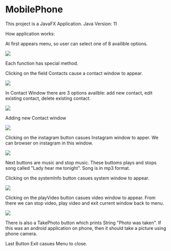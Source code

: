 # MobilePhone

This project is a JavaFX Application.
Java Version: 11

How application works:

At first appears menu, so user can select one of 8 availible options.



![](https://raw.githubusercontent.com/JacekKaczmarek10/Moblie_Phone/master/ScreenShots_1/menu.png?token=AN3NZCAHNYDDPKQTRYA4GHS6QNYIO)


Each function has special method.

Clicking on the field Contacts cause a contact window to appear.

![](https://raw.githubusercontent.com/JacekKaczmarek10/Moblie_Phone/master/ScreenShots_1/contacts.png?token=AN3NZCCYFDRKSBGI46OTMJS6QNWVO)

In Contact Window there are 3 options availble:
add new contact, edit existing contact, delete existing contact.

![](https://raw.githubusercontent.com/JacekKaczmarek10/Moblie_Phone/master/ScreenShots_1/contact_functions.png?token=AN3NZCHR4B7SLN5F2U4FVBC6QNXBQ)

Adding new Contact window

![](https://raw.githubusercontent.com/JacekKaczmarek10/Moblie_Phone/master/ScreenShots_1/addcontact.png?token=AN3NZCFW7LAEX2R5I7PQRMK6QNW2O)


Clicking on the instagram button casues Instagram window to apper.
We can browser on instagram in this window.

![](https://raw.githubusercontent.com/JacekKaczmarek10/Moblie_Phone/master/ScreenShots_1/instagram.png?token=AN3NZCF6ARF2ROSTY3ZMSPS6QNXK2)

Next buttons are music and stop music. These buttoms plays and stops song called "Lady hear me tonight". Song is in mp3 format.

Clicking on the systemInfo button casues system window to appear.

![](https://raw.githubusercontent.com/JacekKaczmarek10/Moblie_Phone/master/ScreenShots_1/systeminfo.png?token=AN3NZCAW7BT7KO5OA6IZ7U26QNXXS)


Clicking on the playVideo button casues video window to appear.
From there we can stop video, play video and exit current window back to menu.

![](https://raw.githubusercontent.com/JacekKaczmarek10/Moblie_Phone/master/ScreenShots_1/video.png?token=AN3NZCEAXJQL736IRBNOKDC6QNX4S)

There is also a TakePhoto button which prints String "Photo was taken". If this was an android application on phone, then it should take a picture using phone camera.

Last Button Exit casues Menu to close.




